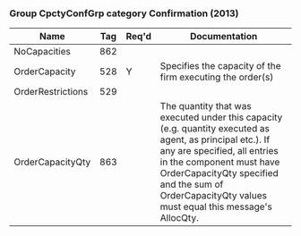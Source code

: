 ### Group CpctyConfGrp category Confirmation (2013)

| Name              | Tag | Req'd | Documentation                                                                                                                               |
|-------------------|-----|----------|-------------------------------------------------------------------------------------------------------------------------------|
| NoCapacities      | 862 |       |                                                                                                                                |
| OrderCapacity     | 528 |   Y   | Specifies the capacity of the firm executing the order(s)                                                                                                                               |
| OrderRestrictions | 529 |       |                                                                                                                                |
| OrderCapacityQty  | 863 |       | The quantity that was executed under this capacity (e.g. quantity executed as agent, as principal etc.). If any are specified, all entries in the component must have OrderCapacityQty specified and the sum of OrderCapacityQty values must equal this message's AllocQty. |

